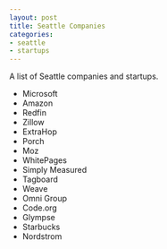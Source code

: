 ```yaml
---
layout: post
title: Seattle Companies
categories:
- seattle
- startups
---
```


A list of Seattle companies and startups.

* Microsoft
* Amazon
* Redfin
* Zillow
* ExtraHop
* Porch
* Moz
* WhitePages
* Simply Measured
* Tagboard
* Weave
* Omni Group
* Code.org
* Glympse
* Starbucks
* Nordstrom